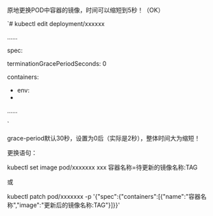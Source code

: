 原地更换POD中容器的镜像，时间可以缩短到5秒！（OK）

`# kubectl edit deployment/xxxxxx

……

spec:

  terminationGracePeriodSeconds: 0
  
  containers:
  
  - env:
  - 
……

`

grace-period默认30秒，设置为0后（实际是2秒），整体时间大为缩短！

更换语句：

kubectl set image pod/xxxxxxx xxx 容器名称=待更新的镜像名称:TAG

或

kubectl patch pod/xxxxxxx -p '{"spec":{"containers":[{"name":"容器名称","image":"更新后的镜像名称:TAG"}]}}'
